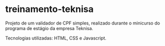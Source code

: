 # treinamento-teknisa

Projeto de um validador de CPF simples, realizado durante o minicurso do programa de estágio da empresa Teknisa. 

Tecnologias utilizadas: HTML, CSS e Javascript.
